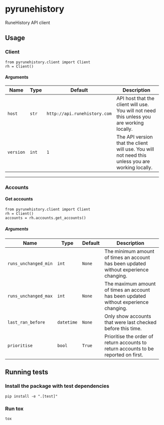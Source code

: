 # pyrunehistory

RuneHistory API client

## Usage
### Client
```
from pyrunehistory.client import Client
rh = Client()
```

#### Arguments
| Name | Type | Default | Description |
| --- | --- | --- | --- |
| `host` | `str` | `http://api.runehistory.com` | API host that the client will use. You will not need this unless you are working locally. |
| `version` | `int` | `1` | The API version that the client will use. You will not need this unless you are working locally. |
---

### Accounts
#### Get accounts
```
from pyrunehistory.client import Client
rh = Client()
accounts = rh.accounts.get_accounts()
```
##### Arguments
| Name | Type | Default | Description |
| --- | --- | --- | --- |
| `runs_unchanged_min` | `int` | `None` | The minimum amount of times an account has been updated without experience changing. |
| `runs_unchanged_max` | `int` | `None` | The maximum amount of times an account has been updated without experience changing. |
| `last_ran_before` | `datetime` | `None` | Only show accounts that were last checked before this time. |
| `prioritise` | `bool` | `True` | Prioritise the order of return accounts to return accounts to be reported on first. |

## Running tests
### Install the package with test dependencies
`pip install -e ".[test]"`

### Run tox
`tox`